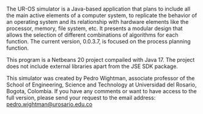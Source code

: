 The UR-OS simulator is a Java-based application that plans to include all the main active elements of a computer system, 
to replicate the behavior of an operating system and its relationship with hardware elements like the processor, memory, file system, etc. 
It presents a modular design that allows the selection of different combinations of algorithms for each function. 
The current version, 0.0.3.7, is focused on the process planning function.

This program is a Netbeans 20 project compailed with Java 17. The project does not include external libraries apart from the JSE SDK package. 

This simulator was created by Pedro Wightman, associate professor of the School of Engineering, Science and Technology at Universidad del Rosario, Bogota, Colombia.
If you have any comments or want to have access to the full version, please send your request to the email address: pedro.wightman@urosario.edu.co
